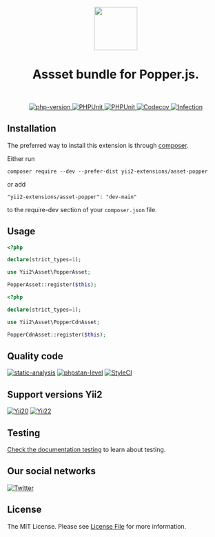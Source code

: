 <p align="center">
    <a href="https://github.com/yii2-extensions/asset-popper" target="_blank">
        <img src="https://www.yiiframework.com/image/yii_logo_light.svg" height="100px;">
    </a>
    <h1 align="center">Assset bundle for Popper.js.</h1>
    <br>
</p>

<p align="center">
    <a href="https://www.php.net/releases/8.1/en.php" target="_blank">
        <img src="https://img.shields.io/badge/PHP-%3E%3D8.1-787CB5" alt="php-version">
    </a>
    <a href="https://github.com/yii2-extensions/asset-popper/actions/workflows/build.yml" target="_blank">
        <img src="https://github.com/yii2-extensions/asset-popper/actions/workflows/build.yml/badge.svg" alt="PHPUnit">
    </a>
    <a href="https://github.com/yii2-extensions/asset-popper/actions/workflows/compatibility.yml" target="_blank">
        <img src="https://github.com/yii2-extensions/asset-popper/actions/workflows/compatibility.yml/badge.svg" alt="PHPUnit">
    </a>        
    <a href="https://codecov.io/gh/yii2-extensions/asset-popper" target="_blank">
        <img src="https://codecov.io/gh/yii2-extensions/asset-popper/branch/main/graph/badge.svg?token=MF0XUGVLYC" alt="Codecov">
    </a>
    <a href="https://dashboard.stryker-mutator.io/reports/github.com/yii2-extensions/asset-popper/main" target="_blank">
        <img src="https://img.shields.io/endpoint?style=flat&url=https%3A%2F%2Fbadge-api.stryker-mutator.io%2Fgithub.com%2Fyii2-extensions%2Fasset-popper%2Fmain" alt="Infection">
    </a>               
</p>

## Installation

The preferred way to install this extension is through [composer](https://getcomposer.org/download/).

Either run

```
composer require --dev --prefer-dist yii2-extensions/asset-popper
```

or add

```
"yii2-extensions/asset-popper": "dev-main"
```

to the require-dev section of your `composer.json` file. 

## Usage

```php
<?php

declare(strict_types=1);

use Yii2\Asset\PopperAsset;

PopperAsset::register($this);
```

```php
<?php

declare(strict_types=1);

use Yii2\Asset\PopperCdnAsset;

PopperCdnAsset::register($this);
```

## Quality code
  
[![static-analysis](https://github.com/yii2-extensions/asset-popper/actions/workflows/static.yml/badge.svg)](https://github.com/yii2-extensions/asset-popper/actions/workflows/static.yml)
[![phpstan-level](https://img.shields.io/badge/PHPStan%20level-7-blue)](https://github.com/yii2-extensions/asset-popper/actions/workflows/static.yml)
[![StyleCI](https://github.styleci.io/repos/722496597/shield?branch=main)](https://github.styleci.io/repos/722496597?branch=main)

## Support versions Yii2

[![Yii20](https://img.shields.io/badge/Yii2%20version-2.0-blue)](https://github.com/yiisoft/yii2/tree/2.0.49.3)
[![Yii22](https://img.shields.io/badge/Yii2%20version-2.2-blue)](https://github.com/yiisoft/yii2/tree/2.2)

## Testing

[Check the documentation testing](/docs/testing.md) to learn about testing.

## Our social networks

[![Twitter](https://img.shields.io/badge/twitter-follow-1DA1F2?logo=twitter&logoColor=1DA1F2&labelColor=555555?style=flat)](https://twitter.com/Terabytesoftw)

## License

The MIT License. Please see [License File](LICENSE.md) for more information.

